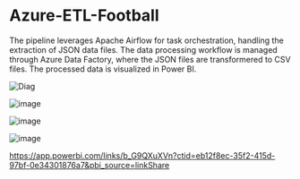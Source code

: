 # Azure-ETL-Football
The pipeline leverages Apache Airflow for task orchestration, handling the extraction of JSON data files.
The data processing workflow is managed through Azure Data Factory, where the JSON files are transformered to CSV files.
The processed data is visualized in Power BI.


![Diag](https://github.com/user-attachments/assets/397c7ade-e380-4d3d-a2ec-803e8c925239)

![image](https://github.com/user-attachments/assets/cba9781f-dd97-488f-881d-e9077a285f6f)

![image](https://github.com/user-attachments/assets/4dcc1d4e-ff75-487a-8ad6-0b360ad06e80)

![image](https://github.com/user-attachments/assets/06e158b5-8c4f-4ee1-885d-49b0a3f68b6e)

https://app.powerbi.com/links/b_G9QXuXVn?ctid=eb12f8ec-35f2-415d-97bf-0e34301876a7&pbi_source=linkShare
